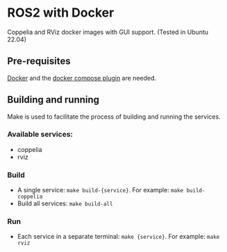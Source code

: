 # ROS2 with Docker

Coppelia and RViz docker images with GUI support. (Tested in Ubuntu 22.04)

## Pre-requisites

[Docker](https://docs.docker.com/engine/install/ubuntu/) and the [docker compose plugin](https://docs.docker.com/compose/install/linux/#install-using-the-repository) are needed.


## Building and running

Make is used to facilitate the process of building and running the services.

### Available services:
- coppelia
- rviz

### Build

- A single service: `make build-{service}`. For example: `make build-coppelia`
- Build all services: `make build-all`


### Run

- Each service in a separate terminal: `make {service}`. For example: `make rviz`
